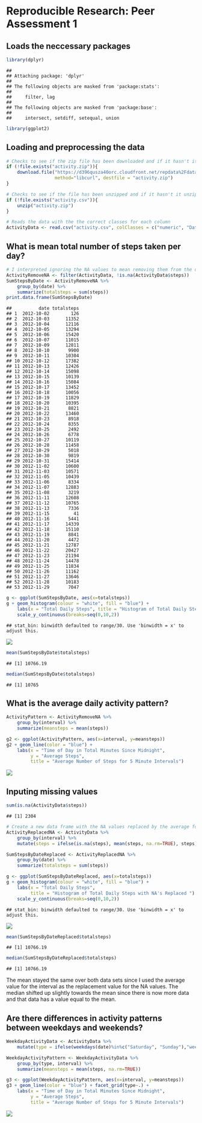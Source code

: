 # Reproducible Research: Peer Assessment 1

## Loads the neccessary packages

```r
library(dplyr)
```

```
## 
## Attaching package: 'dplyr'
## 
## The following objects are masked from 'package:stats':
## 
##     filter, lag
## 
## The following objects are masked from 'package:base':
## 
##     intersect, setdiff, setequal, union
```

```r
library(ggplot2)
```

## Loading and preprocessing the data

```r
# Checks to see if the zip file has been downloaded and if it hasn't it downloads it
if (!file.exists("activity.zip")){
    download.file("https://d396qusza40orc.cloudfront.net/repdata%2Fdata%2Factivity.zip",
                  method="libcurl", destfile = "activity.zip")
}

# Checks to see if the file has been unzipped and if it hasn't it unzips it
if (!file.exists("activity.csv")){
    unzip("activity.zip")    
}

# Reads the data with the the correct classes for each column
ActivityData <- read.csv("activity.csv", colClasses = c("numeric", "Date", "numeric"))
```

## What is mean total number of steps taken per day?

```r
# I interpreted ignoring the NA values to mean removing them from the data
ActivityRemoveNA <- filter(ActivityData, !is.na(ActivityData$steps))
SumStepsByDate <- ActivityRemoveNA %>% 
    group_by(date) %>% 
    summarize(totalsteps = sum(steps))
print.data.frame(SumStepsByDate)
```

```
##          date totalsteps
## 1  2012-10-02        126
## 2  2012-10-03      11352
## 3  2012-10-04      12116
## 4  2012-10-05      13294
## 5  2012-10-06      15420
## 6  2012-10-07      11015
## 7  2012-10-09      12811
## 8  2012-10-10       9900
## 9  2012-10-11      10304
## 10 2012-10-12      17382
## 11 2012-10-13      12426
## 12 2012-10-14      15098
## 13 2012-10-15      10139
## 14 2012-10-16      15084
## 15 2012-10-17      13452
## 16 2012-10-18      10056
## 17 2012-10-19      11829
## 18 2012-10-20      10395
## 19 2012-10-21       8821
## 20 2012-10-22      13460
## 21 2012-10-23       8918
## 22 2012-10-24       8355
## 23 2012-10-25       2492
## 24 2012-10-26       6778
## 25 2012-10-27      10119
## 26 2012-10-28      11458
## 27 2012-10-29       5018
## 28 2012-10-30       9819
## 29 2012-10-31      15414
## 30 2012-11-02      10600
## 31 2012-11-03      10571
## 32 2012-11-05      10439
## 33 2012-11-06       8334
## 34 2012-11-07      12883
## 35 2012-11-08       3219
## 36 2012-11-11      12608
## 37 2012-11-12      10765
## 38 2012-11-13       7336
## 39 2012-11-15         41
## 40 2012-11-16       5441
## 41 2012-11-17      14339
## 42 2012-11-18      15110
## 43 2012-11-19       8841
## 44 2012-11-20       4472
## 45 2012-11-21      12787
## 46 2012-11-22      20427
## 47 2012-11-23      21194
## 48 2012-11-24      14478
## 49 2012-11-25      11834
## 50 2012-11-26      11162
## 51 2012-11-27      13646
## 52 2012-11-28      10183
## 53 2012-11-29       7047
```

```r
g <- ggplot(SumStepsByDate, aes(x=totalsteps)) 
g + geom_histogram(colour = "white", fill = "blue") + 
    labs(x = "Total Daily Steps", title = "Histogram of Total Daily Steps") + 
    scale_y_continuous(breaks=seq(0,10,2)) 
```

```
## stat_bin: binwidth defaulted to range/30. Use 'binwidth = x' to adjust this.
```

![](PA1_files/figure-html/unnamed-chunk-3-1.png) 

```r
mean(SumStepsByDate$totalsteps)
```

```
## [1] 10766.19
```

```r
median(SumStepsByDate$totalsteps)
```

```
## [1] 10765
```

## What is the average daily activity pattern?

```r
ActivityPattern <- ActivityRemoveNA %>%
    group_by(interval) %>%
    summarize(meansteps = mean(steps))

g2 <- ggplot(ActivityPattern, aes(x=interval, y=meansteps))
g2 + geom_line(color = "blue") + 
    labs(x = "Time of Day in Total Minutes Since Midnight", 
         y = "Average Steps",
         title = "Average Number of Steps for 5 Minute Intervals")
```

![](PA1_files/figure-html/unnamed-chunk-4-1.png) 

## Inputing missing values

```r
sum(is.na(ActivityData$steps))
```

```
## [1] 2304
```

```r
# Create a new data frame with the NA values replaced by the average for the interval
ActivityReplacedNA <- ActivityData %>%
    group_by(interval) %>%
    mutate(steps = ifelse(is.na(steps), mean(steps, na.rm=TRUE), steps))

SumStepsByDateReplaced <- ActivityReplacedNA %>% 
    group_by(date) %>% 
    summarize(totalsteps = sum(steps))

g <- ggplot(SumStepsByDateReplaced, aes(x=totalsteps)) 
g + geom_histogram(colour = "white", fill = "blue") + 
    labs(x = "Total Daily Steps", 
         title = "Histogram of Total Daily Steps with NA's Replaced ") + 
    scale_y_continuous(breaks=seq(0,10,2)) 
```

```
## stat_bin: binwidth defaulted to range/30. Use 'binwidth = x' to adjust this.
```

![](PA1_files/figure-html/unnamed-chunk-5-1.png) 

```r
mean(SumStepsByDateReplaced$totalsteps)
```

```
## [1] 10766.19
```

```r
median(SumStepsByDateReplaced$totalsteps)
```

```
## [1] 10766.19
```
The mean stayed the same over both data sets since I used the average value for 
the interval as the replacement value for the NA values.  The median shifted up 
slightly towards the mean since there is now more data and that data has a value 
equal to the mean.

## Are there differences in activity patterns between weekdays and weekends?

```r
WeekdayActivityData <- ActivityData %>%
    mutate(type = ifelse(weekdays(date)%in%c("Saturday", "Sunday"),"weekend","weekday"))

WeekdayActivityPattern <- WeekdayActivityData %>%
    group_by(type, interval) %>%
    summarize(meansteps = mean(steps, na.rm=TRUE))

g3 <- ggplot(WeekdayActivityPattern, aes(x=interval, y=meansteps))
g3 + geom_line(color = "blue") + facet_grid(type~.) +
    labs(x = "Time of Day in Total Minutes Since Midnight", 
         y = "Average Steps",
         title = "Average Number of Steps for 5 Minute Intervals")
```

![](PA1_files/figure-html/unnamed-chunk-6-1.png) 
